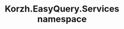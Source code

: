 ---
title: Korzh.EasyQuery.Services namespace
slug: api-reference/korzh-easyquery-db/korzh-easyquery-services-namespace/__section
---